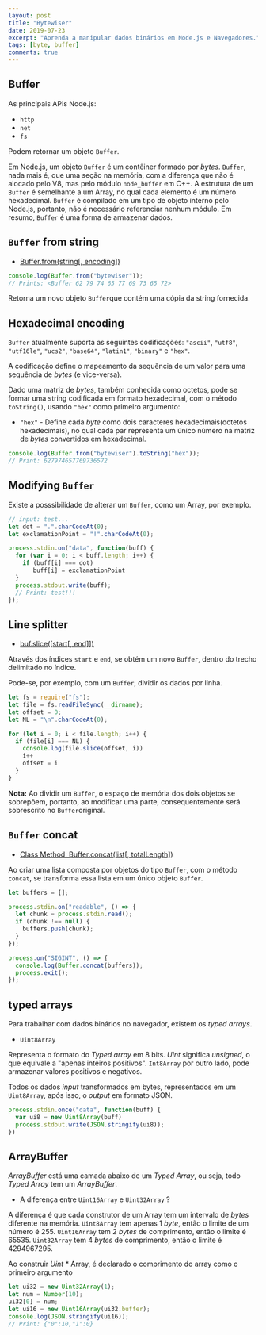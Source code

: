 ```yaml
---
layout: post
title: "Bytewiser"
date: 2019-07-23
excerpt: "Aprenda a manipular dados binários em Node.js e Navegadores."
tags: [byte, buffer]
comments: true
---
```


## Buffer

As principais APIs Node.js:

- `http`
- `net`
- `fs`

Podem retornar um objeto `Buffer`.

Em Node.js, um objeto `Buffer` é um contêiner formado por _bytes_.
`Buffer`, nada mais é, que uma seção na memória, com a diferença que não é alocado 
pelo V8, mas pelo módulo `node_buffer` em C++. A estrutura de um `Buffer` é semelhante 
a um Array, no qual cada elemento é um número hexadecimal. `Buffer` é compilado em um 
tipo de objeto interno pelo Node.js, portanto, não é necessário referenciar nenhum módulo. 
Em resumo, `Buffer` é uma forma de armazenar dados.

## `Buffer` from string

- [Buffer.from(string[, encoding])](https://github.com/nodejs/node/blob/master/doc/api/buffer.md#bufferfrom-bufferalloc-and-bufferallocunsafe)

```js
console.log(Buffer.from("bytewiser"));
// Prints: <Buffer 62 79 74 65 77 69 73 65 72>
```

Retorna um novo objeto `Buffer`que contém uma cópia da string fornecida.

## Hexadecimal encoding

`Buffer` atualmente suporta as seguintes codificações: `"ascii"`, `"utf8"`, `"utf16le"`,
`"ucs2"`, `"base64"`, `"latin1"`, `"binary"` e `"hex"`.

A codificação define o mapeamento da sequência de um valor para uma sequência de 
_bytes_ (e vice-versa). 

Dado uma matriz de _bytes_, também conhecida como octetos, pode se formar uma string 
codificada em formato hexadecimal, com o método `toString()`, usando `"hex"` como 
primeiro argumento:

- `"hex"` - Define cada _byte_ como dois caracteres hexadecimais(octetos hexadecimais), no 
qual cada par representa um único número na matriz de _bytes_ convertidos em hexadecimal.

```js
console.log(Buffer.from("bytewiser").toString("hex"));
// Print: 627974657769736572
```

## Modifying `Buffer`

Existe a posssibilidade de alterar um `Buffer`, como um Array, por exemplo.

```js
// input: test...
let dot = ".".charCodeAt(0);
let exclamationPoint = "!".charCodeAt(0);

process.stdin.on("data", function(buff) {
  for (var i = 0; i < buff.length; i++) {
    if (buff[i] === dot)
       buff[i] = exclamationPoint
  }
  process.stdout.write(buff);
  // Print: test!!!
});
```

## Line splitter

- [buf.slice([start[, end]])](https://github.com/nodejs/node/blob/master/doc/api/buffer.md#bufslicestart-end)

Através dos índices `start` e `end`, se obtém um novo `Buffer`, 
dentro do trecho delimitado no índice.

Pode-se, por exemplo, com um `Buffer`, dividir os dados por linha.

```js
let fs = require("fs");
let file = fs.readFileSync(__dirname);
let offset = 0;
let NL = "\n".charCodeAt(0);

for (let i = 0; i < file.length; i++) {
  if (file[i] === NL) {
    console.log(file.slice(offset, i))
    i++
    offset = i
  }
}
```

**Nota:** Ao dividir um `Buffer`, o espaço de memória dos dois objetos se sobrepõem, 
portanto, ao modificar uma parte, consequentemente será sobrescrito no `Buffer`original.

## `Buffer` concat

- [Class Method: Buffer.concat(list[, totalLength])](https://github.com/nodejs/node/blob/master/doc/api/buffer.md#class-method-bufferconcatlist-totallength)

Ao criar uma lista composta por objetos do tipo `Buffer`, com o método `concat`, se 
transforma essa lista em um único objeto `Buffer`.

```js
let buffers = [];

process.stdin.on("readable", () => {
  let chunk = process.stdin.read();
  if (chunk !== null) {
    buffers.push(chunk);
  }
});

process.on("SIGINT", () => {
  console.log(Buffer.concat(buffers));
  process.exit();
});
```

## typed arrays

Para trabalhar com dados binários no navegador, existem os _typed arrays_.

- `Uint8Array`

Representa o formato do _Typed array_ em 8 bits. _Uint_ significa _unsigned_, o que equivale a 
"apenas inteiros positivos". `Int8Array` por outro lado, pode armazenar valores positivos e negativos.

Todos os dados _input_ transformados em bytes, representados em um `Uint8Array`, após isso, o _output_ 
em formato JSON.

```js
process.stdin.once("data", function(buff) {
  var ui8 = new Uint8Array(buff)
  process.stdout.write(JSON.stringify(ui8));
})
```

## ArrayBuffer

_ArrayBuffer_ está uma camada abaixo de um _Typed Array_, ou seja, todo _Typed Array_ tem um 
_ArrayBuffer_.  

- A diferença entre `Uint16Array` e `Uint32Array` ?

A diferença é que cada construtor de um Array tem um intervalo de _bytes_ diferente na memória. 
`Uint8Array` tem apenas 1 _byte_, então o limite de um número é 255. `Uint16Array` tem 2 _bytes_ de 
comprimento, então o limite é 65535. `Uint32Array` tem 4 _bytes_ de comprimento, então o limite é 
4294967295.

Ao construir _Uint_ * Array, é declarado o comprimento do array como o primeiro argumento

```js
let ui32 = new Uint32Array(1);
let num = Number(10);
ui32[0] = num;
let ui16 = new Uint16Array(ui32.buffer);
console.log(JSON.stringify(ui16));
// Print: {"0":10,"1":0}
```
